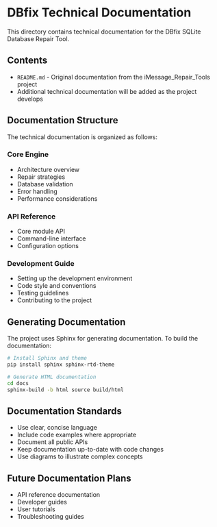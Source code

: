 # DBfix Technical Documentation

This directory contains technical documentation for the DBfix SQLite Database Repair Tool.

## Contents

- `README.md` - Original documentation from the iMessage_Repair_Tools project
- Additional technical documentation will be added as the project develops

## Documentation Structure

The technical documentation is organized as follows:

### Core Engine

- Architecture overview
- Repair strategies
- Database validation
- Error handling
- Performance considerations

### API Reference

- Core module API
- Command-line interface
- Configuration options

### Development Guide

- Setting up the development environment
- Code style and conventions
- Testing guidelines
- Contributing to the project

## Generating Documentation

The project uses Sphinx for generating documentation. To build the documentation:

```bash
# Install Sphinx and theme
pip install sphinx sphinx-rtd-theme

# Generate HTML documentation
cd docs
sphinx-build -b html source build/html
```

## Documentation Standards

- Use clear, concise language
- Include code examples where appropriate
- Document all public APIs
- Keep documentation up-to-date with code changes
- Use diagrams to illustrate complex concepts

## Future Documentation Plans

- API reference documentation
- Developer guides
- User tutorials
- Troubleshooting guides
